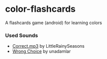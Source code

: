 # color-flashcards
 A flashcards game (android) for learning colors
### Used Sounds
* [Correct.mp3](https://freesound.org/people/LittleRainySeasons/sounds/335908/#) by LittleRainySeasons
* [Wrong Choice](https://freesound.org/people/unadamlar/sounds/476177/#) by unadamlar
